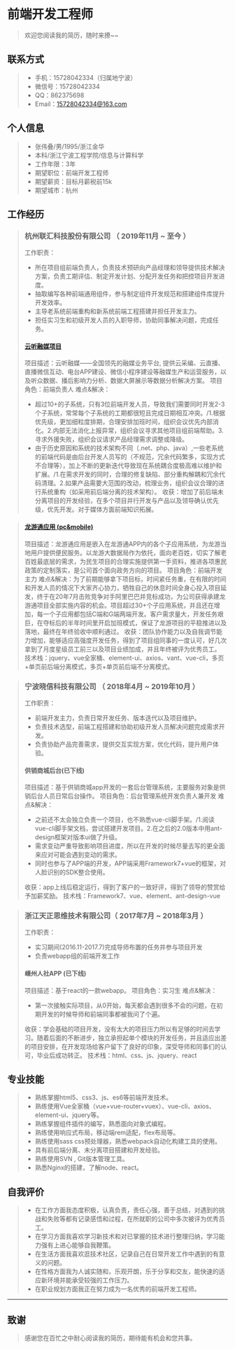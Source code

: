 # 前端开发工程师

> 欢迎您阅读我的简历，随时来撩~~

## 联系方式

> - 手机：15728042334（归属地宁波）
> - 微信号：15728042334
> - QQ：862375698
> - Email：15728042334@163.com

## 个人信息

 > - 张伟叠/男/1995/浙江金华
 > - 本科/浙江宁波工程学院/信息与计算科学
 > - 工作年限：3年
 > - 期望职位：前端开发工程师
 > - 期望薪资：目标月薪税前15k
 > - 期望城市：杭州

## 工作经历

> ### 杭州联汇科技股份有限公司 （ 2019年11月 ~ 至今 ）
>
> 工作职责：
>
> - 所在项目组前端负责人，负责技术预研向产品经理和领导提供技术解决方案，负责工期评估、制定开发计划、分配开发任务和把控项目开发进度。
> - 抽取编写各种前端通用组件，参与制定组件开发规范和搭建组件库提升开发效率。
> - 主导老系统前端重构和新系统前端工程搭建并担任开发主力。
> - 担任实习生和初级开发人员的入职导师，协助同事解决问题，完成任务。
>
> #### [云听融媒项目](http://w.linker.cc/)
>
> 项目描述：云听融媒——全国领先的融媒业务平台, 提供云采编、云直播、直播微信互动、电台APP建设、微信小程序建设等融媒生产和运营服务，以及听众数据、播后影响力分析、数据大屏展示等数据分析解决方案。
> 项目角色：前端负责人
> 难点&解决：
>
> - 超过10+的子系统，只有3位前端开发人员，导致我们需要同时开发2-3个子系统，常常每个子系统的工期都很短且完成日期相互冲突。/1.根据优先级，更加细粒度排期，合理安排加班时间，组织会议优先内部消化。2.内部无法消化上报异常，组织会议寻求其他项目组前端帮助。3.寻求外援失败，组织会议请求产品经理需求调整或降级。
> - 由于历史原因和系统的技术架构不同（.net、php、java）,一些老系统的前端代码是由后台开发人员写的（不规范，冗余代码繁多，实现方式不合理等），加上不断的更新迭代导致现在系统耦合度极高难以维护和扩展。/1.在需求开发的同时，合理的修复缺陷、部分重构解耦和冗余代码清理。2.如果产品需要大范围的改动，梳理业务，组织会议合理的进行系统重构（如采用前后端分离的技术架构）。
>收获：增加了前后端未分离项目的开发经验，在多个项目并行开发与产品以及领导确认优先级，优先开发。对于媒体方面前端知识拓展。

> #### [龙游通应用 (pc&mobile)](https://apps.apple.com/cn/app/%E9%BE%99%E6%B8%B8%E9%80%9A-%E9%BE%99%E6%B8%B8%E4%BA%BA%E7%9A%84%E7%99%BE%E4%BA%8B%E9%80%9A/id1467700882)
> 项目描述：龙游通应用是嵌入在龙游通APP内的各个子应用系统，为龙游当地用户提供便民服务。以龙游大数据局作为依托，面向老百姓，切实了解老百姓最底层的需求，为民生项目的合理实施提供第一手资料，推进各项惠民政策的定制落实，是公司首个面向政务方向的项目。
> 项目角色：前端开发主力
> 难点&解决：为了前期能够拿下项目标，时间紧任务重，在有限的时间和开发人员的情况下大家齐心协力，牺牲自己的休息时间全身心投入项目延发，终于在20年7月击败竞争对手阿里巴巴并竞标成功，为公司获得承建龙游通项目全部实施内容的机会。项目超过30+个子应用系统，并且还在增加，每一个子应用都包括C端和G端两端开发。客户需求量大，开发任务艰巨，在夺标后的半年时间里开启加班模式，保证了龙游项目的平稳推进以及落地，最终在年终验收中顺利通过。
> 收获：团队协作能力以及自我调节能力增加，能够适应高强度开发任务，得到了项目组同事的一度认可，好几次拿到了月度星级员工前三以及项目业绩加成，并且年终被评为优秀员工。
> 技术栈：jquery、vue全家桶、element-ui、axios、vant、vue-cli，多页+单页前后端分离模式，多页+单页前后端不分离模式。

> ### 宁波晓信科技有限公司 （ 2018年4月 ~ 2019年10月 ）
>
> 工作职责：
>
> - 前端开发主力，负责日常开发任务、版本迭代以及项目维护。
> - 负责技术选型，前端工程搭建和协助初级开发人员解决问题完成需求开发。
> - 负责协助产品完善需求，提供交互实现方案，优化代码，提升用户体验。
>
> #### 供销商城后台(已下线)
>
> 项目描述：基于供销商城app开发的一套后台管理系统，主要服务对象是供销后台人员日常后台操作。
> 项目角色：后台管理系统开发负责人兼开发
> 难点&解决：
>
> - 之前还不太会独立负责一个项目，也不熟悉vue-cli脚手架。/1.阅读vue-cli脚手架文档，尝试搭建开发项目。2.在之后的2.0版本中用ant-design框架对版本ui做了升级。
> - 需求变动严重导致影响项目进度，所以在开发的时候尽量去写的更全面来应对可能会遇到变动的需求。
> - 同时也参与了APP端的开发，APP端采用Framework7+vue的框架，对人脸识别的SDK整合使用。
>
>收获：app上线后稳定运行，得到了客户的一致好评，得到了领导的赞赏给予加薪奖励。
>技术栈：Framework7、vue、element、ant-design-vue

> ### 浙江天正思维技术有限公司（ 2017年7月 ~ 2018年3月 ）
>
> 工作职责：
> - 实习期间(2016.11-2017.7)完成导师布置的任务并参与项目开发
> - 负责webapp组的前端开发工作
>
> #### 嵊州人社APP (已下线)
>
> 项目描述：基于react的一款webapp。
> 项目角色：实习生
> 难点&解决：
>
> - 第一次接触实际项目，从0开始，每天都会遇到很多不会的问题，在初期开发的时候导师和前端同事都被我问了个遍。
>
>收获：学会基础的项目开发，没有太大的项目压力所以有足够的时间去学习。随着后面的不断进步，独立承担起单个模块的开发任务，并且适应出差的项目安排，在开发现场给客户留下了良好的印象，深受导师和同事们的认可，毕业后成功转正。
> 技术栈：html、css、js、jquery、react



## 专业技能
>
>- 熟练掌握html5、css3、js、es6等前端开发技术。
>- 熟练使用Vue全家桶（vue+vue-router+vuex）、vue-cli、axios、element-ui、jquery等。
>- 熟练掌握组件插件的编写，熟悉面向对象式编程。
>- 熟练使用响应式布局，移动端rem适配，flex布局等。
>- 熟练使用sass css预处理器，熟悉webpack自动化构建工具的使用。
>- 具有前后端分离、未分离项目搭建和开发经验。
>- 熟练使用SVN , Git版本管理工具。
>- 熟悉Nginx的搭建，了解node、react。

## 自我评价
>
> - 在工作方面我态度积极，认真负责，责任心强，善于总结，对遇到的挑战和失败等都有记录感悟和过程，在所就职的公司中多次被评为优秀员工。
> - 在学习方面我喜欢学习新技术和对已掌握的技术进行整理归纳，学习能力强有上进心能够自我鞭策。
> - 在生活方面我喜欢逛技术社区，记录自己在日常开发工作中遇到的有意义的问题。
> - 在性格方面我为人诚实随和，乐观开朗，乐于分享和交友，能快速的适应新环境并能承受较强的工作压力。
> - 在职业规划方面我正在努力成为一名优秀的前端开发工程师。
 >
---

## 致谢

>感谢您在百忙之中耐心阅读我的简历，期待能有机会和您共事。
